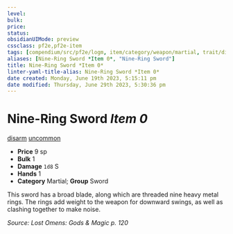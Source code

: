 ```yaml
---
level:
bulk:
price:
status:
obsidianUIMode: preview
cssclass: pf2e,pf2e-item
tags: [compendium/src/pf2e/logm, item/category/weapon/martial, trait/disarm, trait/uncommon]
aliases: [Nine-Ring Sword *Item 0*, "Nine-Ring Sword"]
title: Nine-Ring Sword *Item 0*
linter-yaml-title-alias: Nine-Ring Sword *Item 0*
date created: Monday, June 19th 2023, 5:15:11 pm
date modified: Thursday, June 29th 2023, 5:30:36 pm
---
```


# Nine-Ring Sword *Item 0*

[disarm](rules/traits/disarm.md) [uncommon](rules/traits/uncommon.md)  

- **Price** 9 sp
- **Bulk** 1
- **Damage** `1d8` S
- **Hands** 1
- **Category** Martial; **Group** Sword

This sword has a broad blade, along which are threaded nine heavy metal rings. The rings add weight to the weapon for downward swings, as well as clashing together to make noise.

*Source: Lost Omens: Gods & Magic p. 120*
